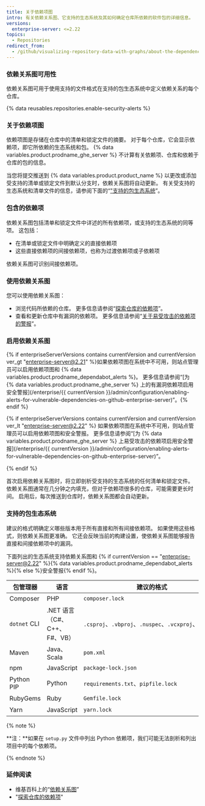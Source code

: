 ```yaml
---
title: 关于依赖项图
intro: 有关依赖关系图、它支持的生态系统及其如何确定仓库所依赖的软件包的详细信息。
versions:
  enterprise-server: <=2.22
topics:
  - Repositories
redirect_from:
  - /github/visualizing-repository-data-with-graphs/about-the-dependency-graph
---
```

<!--See /content/code-security/supply-chain-security/about-the-dependency-graph for the latest version of this article -->

### 依赖关系图可用性

依赖关系图可用于使用支持的文件格式在支持的包生态系统中定义依赖关系的每个仓库。

{% data reusables.repositories.enable-security-alerts %}

### 关于依赖项图

依赖项图是存储在仓库中的清单和锁定文件的摘要。 对于每个仓库，它会显示依赖项，即它所依赖的生态系统和包。 {% data variables.product.prodname_ghe_server %} 不计算有关依赖项、仓库和依赖于仓库的包的信息。

当您将提交推送到 {% data variables.product.product_name %} 以更改或添加受支持的清单或锁定文件到默认分支时，依赖关系图将自动更新。 有关受支持的生态系统和清单文件的信息，请参阅下面的“["支持的包生态系统](#supported-package-ecosystems)”。

### 包含的依赖项

依赖关系图包括清单和锁定文件中详述的所有依赖项，或支持的生态系统的同等项。 这包括：

- 在清单或锁定文件中明确定义的直接依赖项
- 这些直接依赖项的间接依赖项，也称为过渡依赖项或子依赖项

依赖关系图可识别间接依赖项。

### 使用依赖关系图

您可以使用依赖关系图：

- 浏览代码所依赖的仓库。 更多信息请参阅“[探索仓库的依赖项](/github/visualizing-repository-data-with-graphs/exploring-the-dependencies-of-a-repository)”。
- 查看和更新仓库中有漏洞的依赖项。 更多信息请参阅“[关于易受攻击的依赖项的警报](/github/managing-security-vulnerabilities/about-alerts-for-vulnerable-dependencies)”。

### 启用依赖关系图

{% if enterpriseServerVersions contains currentVersion and currentVersion ver_gt "enterprise-server@2.21" %}如果依赖项图在系统中不可用，则站点管理员可以启用依赖项图和 {% data variables.product.prodname_dependabot_alerts %}。 更多信息请参阅“[为 {% data variables.product.prodname_ghe_server %} 上的有漏洞依赖项启用安全警报](/enterprise/{{ currentVersion }}/admin/configuration/enabling-alerts-for-vulnerable-dependencies-on-github-enterprise-server)”。{% endif %}

{% if enterpriseServerVersions contains currentVersion and currentVersion ver_lt "enterprise-server@2.22" %} 如果依赖项图在系统中不可用，则站点管理员可以启用依赖项图和安全警报。 更多信息请参阅“[为 {% data variables.product.prodname_ghe_server %} 上易受攻击的依赖项启用安全警报](/enterprise/{{ currentVersion }}/admin/configuration/enabling-alerts-for-vulnerable-dependencies-on-github-enterprise-server)”。

{% endif %}

首次启用依赖关系图时，将立即剖析受支持的生态系统的任何清单和锁定文件。 依赖关系图通常在几分钟之内填充，但对于依赖项很多的仓库，可能需要更长时间。 启用后，每次推送到仓库时，依赖关系图都会自动更新。

### 支持的包生态系统
<!-- If you make changes to this feature, update /getting-started-with-github/github-language-support to reflect any changes to supported packages. -->

建议的格式明确定义哪些版本用于所有直接和所有间接依赖项。 如果使用这些格式，则依赖关系图更准确。 它还会反映当前的构建设置，使依赖关系图能够报告直接和间接依赖项中的漏洞。

下面列出的生态系统支持依赖关系图和 {% if currentVersion == "enterprise-server@2.22" %}{% data variables.product.prodname_dependabot_alerts %}{% else %}安全警报{% endif %}。

| 包管理器         | 语言                    | 建议的格式                                              | 所有支持的格式                                                              |
| ------------ | --------------------- | -------------------------------------------------- | -------------------------------------------------------------------- |
| Composer     | PHP                   | `composer.lock`                                    | `composer.json`、`composer.lock`                                      |
| `dotnet` CLI | .NET 语言（C#、C++、F#、VB） | `.csproj`、`.vbproj`、`.nuspec`、`.vcxproj`、`.fsproj` | `.csproj`、`.vbproj`、`.nuspec`、`.vcxproj`、`.fsproj`、`packages.config` |
| Maven        | Java、Scala            | `pom.xml`                                          | `pom.xml`                                                            |
| npm          | JavaScript            | `package-lock.json`                                | `package-lock.json`、`package.json`                                   |
| Python PIP   | Python                | `requirements.txt`、`pipfile.lock`                  | `requirements.txt`、`pipfile`、`pipfile.lock`、`setup.py`*              |
| RubyGems     | Ruby                  | `Gemfile.lock`                                     | `Gemfile.lock`、`Gemfile`、`*.gemspec`                                 |
| Yarn         | JavaScript            | `yarn.lock`                                        | `package.json`、`yarn.lock`                                           |

{% note %}

**注：**如果在 `setup.py` 文件中列出 Python 依赖项，我们可能无法剖析和列出项目中的每个依赖项。

{% endnote %}

### 延伸阅读

- 维基百科上的“[依赖关系图](https://en.wikipedia.org/wiki/Dependency_graph)”
- "[探索仓库的依赖项](/github/visualizing-repository-data-with-graphs/exploring-the-dependencies-of-a-repository)"
